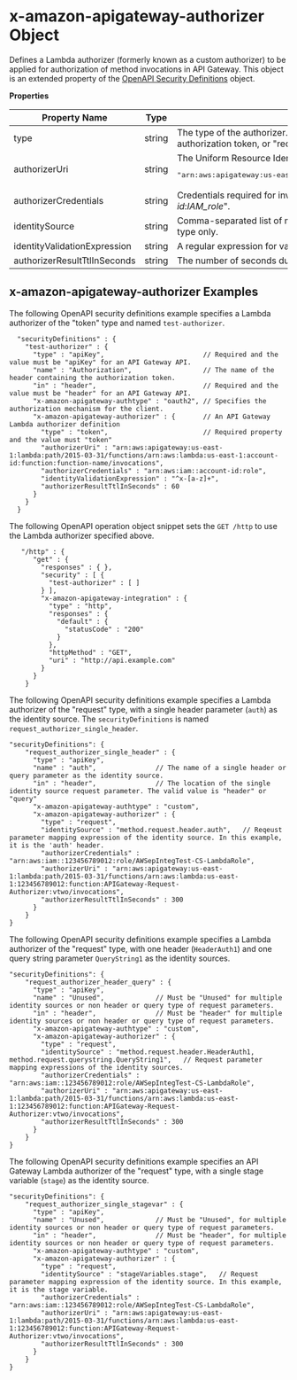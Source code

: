 # x\-amazon\-apigateway\-authorizer Object<a name="api-gateway-swagger-extensions-authorizer"></a>

 Defines a Lambda authorizer \(formerly known as a custom authorizer\) to be applied for authorization of method invocations in API Gateway\. This object is an extended property of the [OpenAPI Security Definitions](https://github.com/OAI/OpenAPI-Specification/blob/master/versions/2.0.md#security-definitions-object) object\. 


**Properties**  

| Property Name | Type | Description | 
| --- | --- | --- | 
| type | string |   The type of the authorizer\. This is a required property and the value must be "token", for an authorizer with the caller identity embedded in an authorization token, or "request", for an authorizer with the caller identity contained in request parameters\.   | 
| authorizerUri | string |   The Uniform Resource Identifier \(URI\) of the authorizer Lambda function\. The syntax is as follows:  <pre>"arn:aws:apigateway:us-east-1:lambda:path/2015-03-31/functions/arn:aws:lambda:us-east-1:account-id:function:auth_function_name/invocations"</pre>  | 
| authorizerCredentials | string |   Credentials required for invoking the authorizer, if any, in the form of an ARN of an IAM execution role\. For example, "arn:aws:iam::*account\-id*:*IAM\_role*"\.   | 
| identitySource | string |  Comma\-separated list of mapping expressions of the request parameters as the identity source\. Applicable for the authorizer of the "request" type only\.   | 
| identityValidationExpression | string |   A regular expression for validating the token as the incoming identity\. For example, "^x\-\[a\-z\]\+"\.   | 
| authorizerResultTtlInSeconds | string |   The number of seconds during which the resulting IAM policy is cached\.   | 

## x\-amazon\-apigateway\-authorizer Examples<a name="api-gateway-swagger-extensions-authorizer-example"></a>

The following OpenAPI security definitions example specifies a Lambda authorizer of the "token" type and named `test-authorizer`\.

```
  "securityDefinitions" : {
    "test-authorizer" : {
      "type" : "apiKey",                         // Required and the value must be "apiKey" for an API Gateway API.
      "name" : "Authorization",                  // The name of the header containing the authorization token.
      "in" : "header",                           // Required and the value must be "header" for an API Gateway API.
      "x-amazon-apigateway-authtype" : "oauth2", // Specifies the authorization mechanism for the client.
      "x-amazon-apigateway-authorizer" : {       // An API Gateway Lambda authorizer definition
        "type" : "token",                        // Required property and the value must "token"
        "authorizerUri" : "arn:aws:apigateway:us-east-1:lambda:path/2015-03-31/functions/arn:aws:lambda:us-east-1:account-id:function:function-name/invocations",
        "authorizerCredentials" : "arn:aws:iam::account-id:role",
        "identityValidationExpression" : "^x-[a-z]+",
        "authorizerResultTtlInSeconds" : 60
      }
    }
  }
```

The following OpenAPI operation object snippet sets the `GET /http` to use the Lambda authorizer specified above\.

```
   "/http" : {
      "get" : {
        "responses" : { },
        "security" : [ {
          "test-authorizer" : [ ]
        } ],
        "x-amazon-apigateway-integration" : {
          "type" : "http",
          "responses" : {
            "default" : {
              "statusCode" : "200"
            }
          },
          "httpMethod" : "GET",
          "uri" : "http://api.example.com"
        }
      }
    }
```

The following OpenAPI security definitions example specifies a Lambda authorizer of the "request" type, with a single header parameter \(`auth`\) as the identity source\. The `securityDefinitions` is named `request_authorizer_single_header`\.

```
"securityDefinitions": {
    "request_authorizer_single_header" : {
      "type" : "apiKey",
      "name" : "auth",               // The name of a single header or query parameter as the identity source.
      "in" : "header",               // The location of the single identity source request parameter. The valid value is "header" or "query"
      "x-amazon-apigateway-authtype" : "custom",
      "x-amazon-apigateway-authorizer" : {
        "type" : "request",
        "identitySource" : "method.request.header.auth",   // Reqeust parameter mapping expression of the identity source. In this example, it is the 'auth' header.
        "authorizerCredentials" : "arn:aws:iam::123456789012:role/AWSepIntegTest-CS-LambdaRole",
        "authorizerUri" : "arn:aws:apigateway:us-east-1:lambda:path/2015-03-31/functions/arn:aws:lambda:us-east-1:123456789012:function:APIGateway-Request-Authorizer:vtwo/invocations",
        "authorizerResultTtlInSeconds" : 300
      }
    }
}
```

The following OpenAPI security definitions example specifies a Lambda authorizer of the "request" type, with one header \(`HeaderAuth1`\) and one query string parameter `QueryString1` as the identity sources\.

```
"securityDefinitions": {
    "request_authorizer_header_query" : {
      "type" : "apiKey",
      "name" : "Unused",             // Must be "Unused" for multiple identity sources or non header or query type of request parameters.
      "in" : "header",               // Must be "header" for multiple identity sources or non header or query type of request parameters.
      "x-amazon-apigateway-authtype" : "custom",
      "x-amazon-apigateway-authorizer" : {
        "type" : "request",
        "identitySource" : "method.request.header.HeaderAuth1, method.request.querystring.QueryString1",   // Request parameter mapping expressions of the identity sources.
        "authorizerCredentials" : "arn:aws:iam::123456789012:role/AWSepIntegTest-CS-LambdaRole",
        "authorizerUri" : "arn:aws:apigateway:us-east-1:lambda:path/2015-03-31/functions/arn:aws:lambda:us-east-1:123456789012:function:APIGateway-Request-Authorizer:vtwo/invocations",
        "authorizerResultTtlInSeconds" : 300
      }
    }
}
```

The following OpenAPI security definitions example specifies an API Gateway Lambda authorizer of the "request" type, with a single stage variable \(`stage`\) as the identity source\. 

```
"securityDefinitions": {
    "request_authorizer_single_stagevar" : {
      "type" : "apiKey",
      "name" : "Unused",             // Must be "Unused", for multiple identity sources or non header or query type of request parameters.
      "in" : "header",               // Must be "header", for multiple identity sources or non header or query type of request parameters.
      "x-amazon-apigateway-authtype" : "custom",
      "x-amazon-apigateway-authorizer" : {
        "type" : "request",
        "identitySource" : "stageVariables.stage",   // Request parameter mapping expression of the identity source. In this example, it is the stage variable.
        "authorizerCredentials" : "arn:aws:iam::123456789012:role/AWSepIntegTest-CS-LambdaRole",
        "authorizerUri" : "arn:aws:apigateway:us-east-1:lambda:path/2015-03-31/functions/arn:aws:lambda:us-east-1:123456789012:function:APIGateway-Request-Authorizer:vtwo/invocations",
        "authorizerResultTtlInSeconds" : 300
      }
    }
}
```
